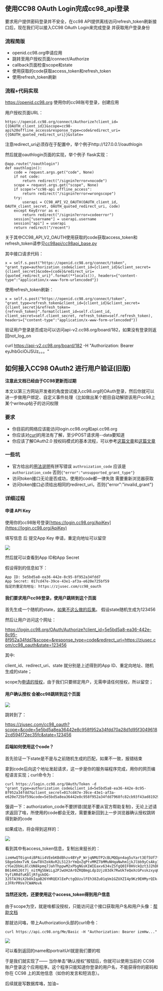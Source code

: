## 使用CC98 OAuth Login完成cc98_api登录

要求用户提供密码登录并不安全，在cc98 API提供离线访问refresh_token刷新接口后，现在我们可以接入CC98 OAuth Login来完成登录 并获取用户登录身份

### 流程简版

* openid.cc98.org申请应用
* 跳转至用户授权页面/connect/Authorize
* callback页面检查scope和state
* 使用获取的code获取access_token和refresh_token
* 使用refresh_token刷新

### 流程+代码实现

https://openid.cc98.org 使用你的cc98账号登录，创建应用

用户授权页面URL：

```
https://openid.cc98.org/connect/Authorize?client_id={{OAUTH_client_id}}&scope=cc98-api%20offline_access&response_type=code&redirect_uri={{OAUTH_quoted_redirect_uri}}&state=
```

注意redirect_uri必须存在于配置中，举个例子http://127.0.0.1/oauthlogin

然后就是oauthlogin页面的实现，举个例子 flask实现：

```
@app.route("/oauthlogin")
def oauthlogin():
    code = request.args.get("code", None)
    if not code:
        return redirect("/signin?error=nocode")
    scope = request.args.get("scope", None)
    if scope!="cc98-api offline_access":
        return redirect("/signin?error=wrongscope")
    try:
        userapi = CC98_API_V2_OAUTH(OAUTH_client_id, OAUTH_client_secret, OAUTH_quoted_redirect_uri, code)
    except KeyError as e:
        return redirect("/signin?error=codeerror")
    session["username"] = userapi.username
    session["api"] = userapi
    return redirect("/recent")
```

关于其中CC98_API_V2_OAUTH使用获取的code获取access_token和refresh_token请参见[cc98api/cc98api_base.py](https://github.com/zjuchenyuan/cc98api/blob/master/cc98api_base.py)

其中接口请求代码：

```
x = self.s.post("https://openid.cc98.org/connect/token", "grant_type=authorization_code&client_id={client_id}&client_secret={client_secret}&code={code}&redirect_uri={quoted_redirect_uri}".format(**locals()), headers={"content-type":"application/x-www-form-urlencoded"})
```

使用refresh_token刷新：

```
x = self.s.post("https://openid.cc98.org/connect/token", "grant_type=refresh_token&client_id={client_id}&client_secret={client_secret}&refresh_token={refresh_token}".format(client_id=self.client_id, client_secret=self.client_secret, refresh_token=self.refresh_token), headers={"content-type":"application/x-www-form-urlencoded"})
```

验证用户登录是否成功可以访问api-v2.cc98.org/board/182，如果没有登录则返回not_log_on

curl https://api-v2.cc98.org/board/182 -H "Authorization: Bearer eyJhbGciOiJSUz。。。"

## 如何接入CC98 OAuth2 进行用户验证(旧版)

**注意此文档已经由于CC98更新而过期**

本文以第三方网站开发者的角度尝试接入cc98.org的OAuth登录，然后你就可以进一步做用户绑定、自定义事件处理（比如做出某个题目自动解锁该用户cc98上某个writeup帖子的访问权限

### 要求

* 你目前的网络应该能访问login.cc98.org和api.cc98.org
* 你应该对[curl](cURL.md)的用法有了解，至少POST请求用--data要知道
* 你应该了解OAuth2.0 授权码模式的基本流程，可以参考[这篇文章](http://www.ruanyifeng.com/blog/2014/05/oauth_2_0.html)和[这篇文章](http://www.cftea.com/c/2016/11/6703.asp)

### 一些坑

* 官方给出的[用法说明](https://login.cc98.org/OAuth/Help)有拼写错误 `authroization_code` 应该是`authorization_code` 否则`{"error":"unsupported_grant_type"}`
* 访问token接口无论是否成功，使用的code都一律失效 需要重新浏览器获取
* 访问token接口必须给出相同的redirect_uri，否则{"error":"invalid_grant"}

### 详细过程

#### 申请 API Key

使用你的cc98账号登录[https://login.cc98.org/ApiKey](https://login.cc98.org/ApiKey)

填写信息 后 提交App Key 申请，重定向地址可以留空

![](assets/img/cc981.png)

然后就可以查看到App ID和App Secret

假设得到的信息如下：

```
App ID: 5e5bd5a8-ea36-442e-8c95-8f952a34fdd7
App Secret: 017cd47e-39ce-43e1-af3a-e620e725bf59
指定的重定向地址: https://zjusec.com/cc98_oauth
```

#### 我们要求用户cc98登录，使用户跳转到这个页面

首先生成一个随机的state，[如果不这么做的后果](http://blog.sina.com.cn/s/blog_56b798f801018jyb.html)。 假设state随机生成为123456

然后让用户访问这个网址：

https://login.cc98.org/OAuth/Authorize?client_id=5e5bd5a8-ea36-442e-8c95-8f952a34fdd7&scope=&response_type=code&redirect_uri=https://zjusec.com/cc98_oauth&state=123456

其中:

client_id、redirect_uri、state 就分别是上述得到的App ID、重定向地址、随机生成的state；

scope为[申请的授权](https://login.cc98.org/OAuth/Scopes)，由于我们只要绑定用户，无需申请任何授权，所以留空；

#### 用户确认授权 会被cc98跳转到这个页面

![](assets/img/cc982.png)

跳转到了：

https://zjusec.com/cc98_oauth?scope=&code=5e5bd5a8ea36442e8c958f952a34fdd70a28d1d95f30496182cd594f72ec35fc&state=123456

#### 后端如何使用这个code？

首先验证一下state是不是与之前随机生成的匹配，如果不一致，报错结束

拿到code后向这个地址发起请求，这一步是你的服务端程序完成，用你的网页编程语言实现；curl命令为：

```
curl https://login.cc98.org/OAuth/Token -d "grant_type=authorization_code&client_id=5e5bd5a8-ea36-442e-8c95-8f952a34fdd7&client_secret=017cd47e-39ce-43e1-af3a-e620e725bf59&code=5e5bd5a8ea36442e8c958f952a34fdd7968fc82cb93f43ad81929c9184f002c0&redirect_uri=https%3A%2F%2Fzjusec.com%2Fcc98_oauth"
```

强调一下：authorization_code不要拼错(就是不要从官方帮助复制)，无论上述请求返回了啥，所使用的code都会无效，需要重新回到上一步浏览器确认授权跳转得到新的code

如果成功，将会得到这样的：

![](assets/img/cc983.png)

看到其中有access_token信息，复制出来挺长的：

```
izmHwQT0ign4iBPAii4VEebKBdBhzv4BYyP_WrjqNMU7P2cBLMQQpn4ag5uYart3Ef5Uf7fez_zhdBdprcJ48GFiP77IXmfEesDHv9-S8geGdmxTvN_GawT8VZokNvR2L5123rYmQxZqPtvMMZ7bMMuNHqaNwhm1jkJlbb9yCsAky1Y2_-cYGe2DbkL8lcUN8kpmq7JahThppwM2xPbgNGsKIWIEaxv634vZSfgQ0IF0HVckQzt3J2hDP_2Kus9GwM5bVpm5yPJD1RQ18LFllc9caWB2CqI8yXUl-B614HS26t7j_nitMg5bWiLg2PJwUH2Ar0ZRQBmgLdp1Ujz83dk7RwUkTeQeXcGPxskzxyqGaJ15KF2nW81pR2WPaI9jTKuMwktNdqLv3A6aG21X2aTK36aTGDfzF0ENeE5IRz1G9EVSShZTApNNMlTCK7jQvGEC8zOunMnSCUajOIbRnmHKuHeeXtspCs9KMOHkXWv0tZmJn4ewSvFcg8OYF-YyfiRRdfuK8ljRfgskOG-3J5TA39iX2b8kIqaB26YHRQEXlEePctgQUzulFEh38Zu01qVm1GZUXZI4p9Kz9EHMyrQIk-zJFRrPRVe7CWAMovk
```

#### 当然还没完，还要使用这个access_token得到用户信息

由于scope为空，就是啥都没授权，只能访问这个接口获取用户名和用户头像：[帮助文档](http://api.cc98.org/Help/Api/GET-Me-Basic)

那就访问咯，带上Authorization头部的curl命令：

```
curl https://api.cc98.org/Me/Basic -H "Authorization: Bearer izmHw..."
```

![](assets/img/cc984.png)

可以看到返回的name和portraitUrl就是我们要的啦

于是我们就实现了—— 当你单击“确认授权”按钮后，你就可以使用当前的 CC98 账户登录这个应用程序。这个程序只能知道你登录的用户名，不能获得你的密码和你在 CC98 上的其他信息（如你的发言和短消息）。

后续就是写数据库咯，加油~